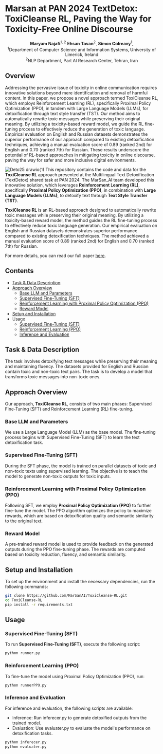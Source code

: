 # Marsan at PAN 2024 TextDetox: ToxiCleanse RL, Paving the Way for Toxicity-Free Online Discourse

 <div align="center">
<b>Maryam Najafi</b><sup>1, 2</sup>
<b>Ehsan Tavan</b><sup>2</sup>,
<b>Simon Colreavy</b><sup>1</sup>,


</div>
<div align="center">
<sup>1</sup>Department of Computer Science and Information Systems, University of Limerick, Ireland
</div>
<div align="center">
<sup>2</sup>NLP Department, Part AI Research Center, Tehran, Iran
</div>

 

## Overview

Addressing the pervasive issue of toxicity in online communication requires innovative solutions beyond mere identification and removal of harmful content. In this paper, we propose a novel approach termed ToxiCleanse RL, which employs Reinforcement Learning (RL), specifically Proximal Policy Optimization (PPO), in tandem with Large Language Models (LLMs), for detoxification through text style transfer (TST). Our method aims to automatically rewrite toxic messages while preserving their original meaning. By utilizing a toxicity-based reward model, we guide the RL fine-tuning process to effectively reduce the generation of toxic language. Empirical evaluation on English and Russian datasets demonstrates the superior performance of our approach compared to existing detoxification techniques, achieving a manual evaluation score of 0.89 (ranked 2nd) for English and 0.70 (ranked 7th) for Russian. These results underscore the potential of RL-based approaches in mitigating toxicity in online discourse, paving the way for safer and more inclusive digital environments.

![Deto25 drawio(1)](https://github.com/MaryNJ1995/Detoxification_PAN/assets/86873813/80c1fc1d-73b2-4545-a1a1-3610f15f8999)
This repository contains the code and data for the **ToxiCleanse RL** approach presented at the Multilingual Text Detoxification (TextDetox) shared task at PAN 2024. The MarSan_AI team developed this innovative solution, which leverages **Reinforcement Learning (RL)**, specifically **Proximal Policy Optimization (PPO)**, in combination with **Large Language Models (LLMs)**, to detoxify text through **Text Style Transfer (TST)**.

**ToxiCleanse RL** is an RL-based approach designed to automatically rewrite toxic messages while preserving their original meaning. By utilizing a toxicity-based reward model, the method guides the RL fine-tuning process to effectively reduce toxic language generation. Our empirical evaluation on English and Russian datasets demonstrates superior performance compared to existing detoxification techniques. The method achieved a manual evaluation score of 0.89 (ranked 2nd) for English and 0.70 (ranked 7th) for Russian.

For more details, you can read our full paper [here](https://ceur-ws.org/Vol-3740/paper-269.pdf).  


## Contents

- [Task & Data Description](#task--data-description)
- [Approach Overview](#approach-overview)
  - [Base LLM and Parameters](#base-llm-and-parameters)
  - [Supervised Fine-Tuning (SFT)](#supervised-fine-tuning-sft)
  - [Reinforcement Learning with Proximal Policy Optimization (PPO)](#reinforcement-learning-with-proximal-policy-optimization-ppo)
  - [Reward Model](#reward-model)
- [Setup and Installation](#setup-and-installation)
- [Usage](#usage)
  - [Supervised Fine-Tuning (SFT)](#supervised-fine-tuning-sft)
  - [Reinforcement Learning (PPO)](#reinforcement-learning-ppo)
  - [Inference and Evaluation](#inference-and-evaluation)

## Task & Data Description

The task involves detoxifying text messages while preserving their meaning and maintaining fluency. The datasets provided for English and Russian contain toxic and non-toxic text pairs. The task is to develop a model that transforms toxic messages into non-toxic ones.

## Approach Overview

Our approach, **ToxiCleanse RL**, consists of two main phases: Supervised Fine-Tuning (SFT) and Reinforcement Learning (RL) fine-tuning.

### Base LLM and Parameters

We use a Large Language Model (LLM) as the base model. The fine-tuning process begins with Supervised Fine-Tuning (SFT) to learn the text detoxification task.

### Supervised Fine-Tuning (SFT)

During the SFT phase, the model is trained on parallel datasets of toxic and non-toxic texts using supervised learning. The objective is to teach the model to generate non-toxic outputs for toxic inputs.

### Reinforcement Learning with Proximal Policy Optimization (PPO)

Following SFT, we employ **Proximal Policy Optimization (PPO)** to further fine-tune the model. The PPO algorithm optimizes the policy to maximize rewards, which are based on detoxification quality and semantic similarity to the original text.

### Reward Model

A pre-trained reward model is used to provide feedback on the generated outputs during the PPO fine-tuning phase. The rewards are computed based on toxicity reduction, fluency, and semantic similarity.

## Setup and Installation

To set up the environment and install the necessary dependencies, run the following commands:
```bash
git clone https://github.com/MarSanAI/ToxiCleanse-RL.git
cd ToxiCleanse-RL
pip install -r requirements.txt

```

## Usage

### Supervised Fine-Tuning (SFT)

To run **Supervised Fine-Tuning (SFT)**, execute the following script:

```bash
python runner.py 
```
### Reinforcement Learning (PPO)

To fine-tune the model using Proximal Policy Optimization (PPO), run:
```bash
python runnerPPO.py
```

### Inference and Evaluation

For inference and evaluation, the following scripts are available:
- Inference: Run inferecer.py to generate detoxified outputs from the trained model.
- Evaluation: Use evaluater.py to evaluate the model's performance on detoxification tasks.
```bash
python inferecer.py
python evaluater.py
```
